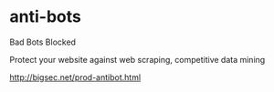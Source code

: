 anti-bots
=========


Bad Bots Blocked


Protect your website against web scraping, competitive data mining



http://bigsec.net/prod-antibot.html